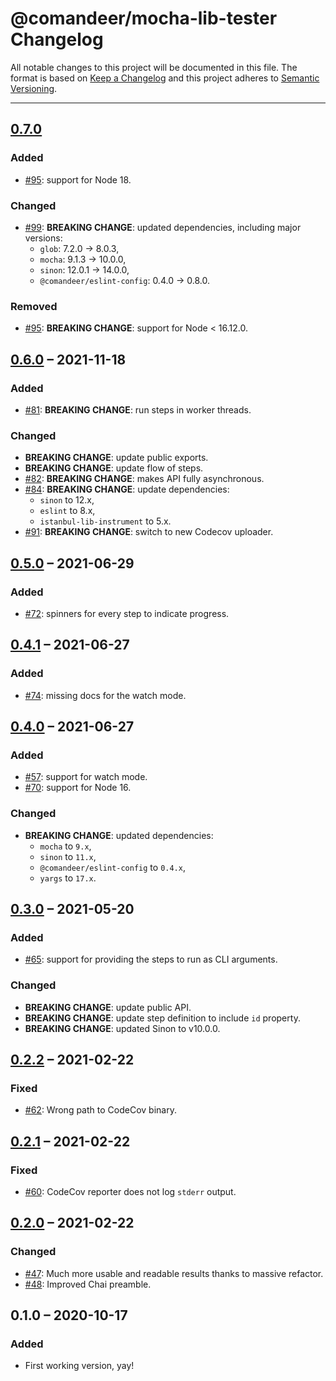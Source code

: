 # @comandeer/mocha-lib-tester Changelog

All notable changes to this project will be documented in this file.
The format is based on [Keep a Changelog](http://keepachangelog.com/)
and this project adheres to [Semantic Versioning](http://semver.org/).

---

## [0.7.0]
### Added
* [#95]: support for Node 18.

### Changed
* [#99]: **BREAKING CHANGE**: updated dependencies, including major versions:
	* `glob`: 7.2.0 → 8.0.3,
	* `mocha`: 9.1.3 → 10.0.0,
	* `sinon`: 12.0.1 → 14.0.0,
	* `@comandeer/eslint-config`: 0.4.0 → 0.8.0.

### Removed
* [#95]: **BREAKING CHANGE**: support for Node &lt; 16.12.0.

## [0.6.0] – 2021-11-18
### Added
* [#81]: **BREAKING CHANGE**: run steps in worker threads.

### Changed
* **BREAKING CHANGE**: update public exports.
* **BREAKING CHANGE**: update flow of steps.
* [#82]: **BREAKING CHANGE**: makes API fully asynchronous.
* [#84]: **BREAKING CHANGE**: update dependencies:
	* `sinon` to 12.x,
	* `eslint` to 8.x,
	* `istanbul-lib-instrument` to 5.x.
* [#91]: **BREAKING CHANGE**: switch to new Codecov uploader.

## [0.5.0] – 2021-06-29
### Added
* [#72]: spinners for every step to indicate progress.

## [0.4.1] – 2021-06-27
### Added
* [#74]: missing docs for the watch mode.

## [0.4.0] – 2021-06-27
### Added
* [#57]: support for watch mode.
* [#70]: support for Node 16.

### Changed
* **BREAKING CHANGE**: updated dependencies:
	* `mocha` to `9.x`,
	* `sinon` to `11.x`,
	* `@comandeer/eslint-config` to `0.4.x`,
	* `yargs` to `17.x`.

## [0.3.0] – 2021-05-20
### Added
* [#65]: support for providing the steps to run as CLI arguments.

### Changed
* **BREAKING CHANGE**: update public API.
* **BREAKING CHANGE**: update step definition to include `id` property.
* **BREAKING CHANGE**: updated Sinon to v10.0.0.

## [0.2.2] – 2021-02-22
### Fixed
* [#62]: Wrong path to CodeCov binary.

## [0.2.1] – 2021-02-22
### Fixed
* [#60]: CodeCov reporter does not log `stderr` output.

## [0.2.0] – 2021-02-22
### Changed
* [#47]: Much more usable and readable results thanks to massive refactor.
* [#48]: Improved Chai preamble.

## 0.1.0 – 2020-10-17
### Added
* First working version, yay!

[#47]: https://github.com/Comandeer/mocha-lib-tester/issues/47
[#48]: https://github.com/Comandeer/mocha-lib-tester/issues/48
[#57]: https://github.com/Comandeer/mocha-lib-tester/issues/57
[#60]: https://github.com/Comandeer/mocha-lib-tester/issues/60
[#62]: https://github.com/Comandeer/mocha-lib-tester/issues/62
[#65]: https://github.com/Comandeer/mocha-lib-tester/issues/65
[#70]: https://github.com/Comandeer/mocha-lib-tester/issues/70
[#72]: https://github.com/Comandeer/mocha-lib-tester/issues/72
[#74]: https://github.com/Comandeer/mocha-lib-tester/issues/74
[#81]: https://github.com/Comandeer/mocha-lib-tester/issues/81
[#82]: https://github.com/Comandeer/mocha-lib-tester/issues/82
[#84]: https://github.com/Comandeer/mocha-lib-tester/issues/84
[#91]: https://github.com/Comandeer/mocha-lib-tester/issues/91
[#95]: https://github.com/Comandeer/mocha-lib-tester/issues/95
[#99]: https://github.com/Comandeer/mocha-lib-tester/issues/99

[0.7.0]: https://github.com/Comandeer/mocha-lib-tester/compare/v0.6.0...v0.7.0
[0.6.0]: https://github.com/Comandeer/mocha-lib-tester/compare/v0.5.0...v0.6.0
[0.5.0]: https://github.com/Comandeer/mocha-lib-tester/compare/v0.4.1...v0.5.0
[0.4.1]: https://github.com/Comandeer/mocha-lib-tester/compare/v0.4.0...v0.4.1
[0.4.0]: https://github.com/Comandeer/mocha-lib-tester/compare/v0.3.0...v0.4.0
[0.3.0]: https://github.com/Comandeer/mocha-lib-tester/compare/v0.2.2...v0.3.0
[0.2.2]: https://github.com/Comandeer/mocha-lib-tester/compare/v0.2.1...v0.2.2
[0.2.1]: https://github.com/Comandeer/mocha-lib-tester/compare/v0.2.0...v0.2.1
[0.2.0]: https://github.com/Comandeer/mocha-lib-tester/compare/v0.1.0...v0.2.0
